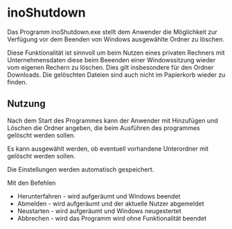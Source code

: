 ﻿# inoShutdown

Das Programm inoShutdown.exe stellt dem Anwender die Möglichkeit zur Verfügung vor dem Beenden von Windows ausgewählte Ordner zu löschen.

Diese Funktionalität ist sinnvoll um beim Nutzen eines privaten Rechners mit Unternehmensdaten diese beim Beeenden einer Windowssitzung wieder vom eigenen Rechern zu löschen. Dies gilt insbesondere für den Ordner Downloads. Die gelöschten Dateien sind auch nicht im Papierkorb wieder zu finden.

## Nutzung

Nach dem Start des Programmes kann der Anwender mit Hinzufügen und Löschen die Ordner angeben, die beim Ausführen des programmes gelöscht werden sollen.

Es kann ausgewählt werden, ob eventuell vorhandene Unterordner mit gelöscht werden sollen.

Die Einstellungen werden automatisch gespeichert.

Mit den Befehlen

* Herunterfahren - wird aufgeräumt und Windows beendet
* Abmelden - wird aufgeräumt und der aktuelle Nutzer abgemeldet
* Neustarten - wird aufgeräumt und Windows neugestertet
* Abbrechen - wird das Programm wird ohne Funktionalität beendet